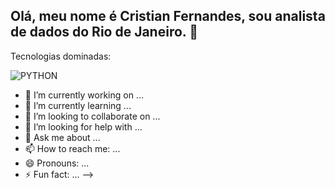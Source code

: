 ## Olá, meu nome é Cristian Fernandes, sou analista de dados do Rio de Janeiro. 👋


Tecnologias dominadas:

![PYTHON](https://img.shields.io/badge/Python-14354C?style=for-the-badge&logo=python&logoColor=white)

- 🔭 I’m currently working on ...
- 🌱 I’m currently learning ...
- 👯 I’m looking to collaborate on ...
- 🤔 I’m looking for help with ...
- 💬 Ask me about ...
- 📫 How to reach me: ...
- 😄 Pronouns: ...
- ⚡ Fun fact: ...
-->

